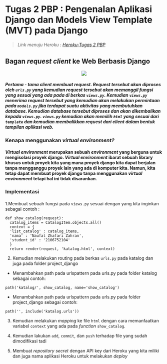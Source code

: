 # **Tugas 2 PBP : Pengenalan Aplikasi Django dan Models View Template (MVT) pada Django**

 > ###### Link menuju Heroku : [Heroku-Tugas 2 PBP](https://web-tugas2pbp-palinggg.herokuapp.com/katalog/)

## **Bagan _request client_ ke Web Berbasis Django**

<p align="center">
  <img src= "https://1.bp.blogspot.com/-u-n0WYPhc3o/X9nFtvNZB-I/AAAAAAAADrE/kD5gMaz4kNQIZyaUcaJJFVpDxdKrfoOwgCLcBGAsYHQ/s602/3.%2BPython%2BDjango%2B-%2BModul%2B2_Page2_Image5.jpg"/>
</p>

##### Pertama - tama client membuat request. Request tersebut akan diproses oleh `urls.py` yang kemudian _request_ tersebut akan memanggil fungsi yang sesuai yang ada pada di berkas `views.py`. Kemudian `views.py` menerima _request_ tersebut yang kemudian akan melakukan permintaan pada `models.py` jika terdapat suatu aktivitas yang membutuhkan database. Kemudian database tersebut diproses dan akan dikembalikan kepada `views.py`. `views.py` kemudian akan memilih `html` yang sesuai dari `template` dan kemudian membalikkan _request_ dari client dalam bentuk tampilan aplikasi web.

### **Kenapa menggunakan _virtual environment?_**
#### _Virtual environment_ merupakan sebuah _environment_ yang berguna untuk mengisolasi proyek django. _Virtual environment_ ibarat sebuah library khusus untuk proyek kita yang mana proyek django kita dapat berjalan tanpa mengganggu proyek lain yang ada di komputer kita. Namun, kita tetap dapat membuat proyek django tanpa menggunakan _virtual environment_ tetapi hal ini tidak disarankan.

### **Implementasi**
#### 
1.Membuat sebuah fungsi pada `views.py` sesuai dengan yang kita inginkan sebagai contoh :
```
def show_catalog(request):
  catalog_items = CatalogItem.objects.all()
  context = {
  'list_catalog' : catalog_items,
  'nama' : 'Naufal Zhafari Zahran',
  'student_id' : '2106752104'
  }
  return render(request, 'katalog.html', context)
```
2. Kemudian melakukan routing pada berkas `urls.py` pada katalog dan juga pada folder project_django
  - Menambahkan path pada urlspattern pada urls.py pada folder katalog sebagai contoh:
   ```
   path('katalog/', show_catalog, name='show_catalog')
   ```
  - Menambahkan path pada urlspattern pada urls.py pada folder project_django sebagai contoh:
   ```
   path('', include('katalog.urls'))
   ```
3. Kemudian melakukan _mapping_ ke file `html` dengan cara memanfaatkan variabel `context` yang ada pada _function_ `show_catalog`.

4. Kemudian lakukan `add`, `commit`, dan `push` terhadap file yang sudah dimodifikasi tadi
 
5. Membuat _repository secret_ dengan API key dari Heroku yang kita miliki dan juga nama aplikasi Heroku untuk melakukan _deploy_ 
